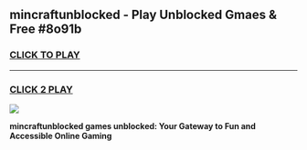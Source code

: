 
## mincraftunblocked - Play Unblocked Gmaes & Free #8o91b
<h3>
<a href="https://news.freeplayer.one?title=mincraftunblocked&ref=24F">CLICK TO PLAY</a></h3>
<hr>

<h3>
<a href="https://news.freeplayer.one?title=mincraftunblocked&ref=24F">CLICK 2 PLAY</a>
  
</h3>

<a href="https://news.freeplayer.one?title=mincraftunblocked&ref=24F/"><img src="https://clearcache.store/games.png"></a>


**mincraftunblocked games unblocked: Your Gateway to Fun and Accessible Online Gaming**
